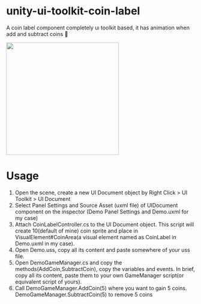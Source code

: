 # unity-ui-toolkit-coin-label
A coin label component completely uı toolkit based, it has animation when add and subtract coins 🤑

<img src="https://raw.githubusercontent.com/enessayaci/unity-ui-toolkit-coin-label/main/Assets/UIToolkitCoinLabel/Readme/presentation.gif" width="300">

# Usage

<ol>
    <li>Open the scene, create a new UI Document object by Right Click > UI Toolkit > UI Document </li>
    <li>Select Panel Settings and Source Asset (uxml file) of UIDocument component on the inspector (Demo Panel Settings and Demo.uxml for my case)</li>
    <li>Attach CoinLabelController.cs to the UI Document object. This script will create 10(default of mine) coin sprite and place in VisualElement#CoinArea(a visual element named as CoinLabel in Demo.uxml in my case).</li>
    <li>Open Demo.uss, copy all its content and paste somewhere of your uss file.</li>
    <li>Open DemoGameManager.cs and copy the methods(AddCoin,SubtractCoin), copy the variables and events. In brief, copy all its content, paste them to your own GameManager script(or equivalent script of yours). </li>
    <li>Call DemoGameManager.AddCoin(5) where you want to gain 5 coins. DemoGameManager.SubtractCoin(5) to remove 5 coins</li>
    
</ol>


